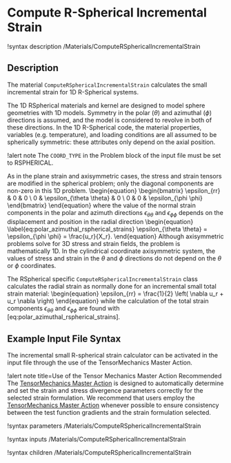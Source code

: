 # Compute R-Spherical Incremental Strain

!syntax description /Materials/ComputeRSphericalIncrementalStrain

## Description

The material `ComputeRSphericalIncrementalStrain` calculates the small incremental strain for 1D
R-Spherical systems.

The 1D RSpherical materials and kernel are designed to model sphere geometries with 1D models.
Symmetry in the polar ($\theta$) and azimuthal ($\phi$) directions is assumed, and the model is
considered to revolve in both of these directions.  In the 1D R-Spherical code, the material
properties, variables (e.g. temperature), and loading conditions are all assumed to be spherically
symmetric: these attributes only depend on the axial position.

!alert note
The `COORD_TYPE` in the Problem block of the input file must be set to RSPHERICAL.

As in the plane strain and axisymmetric cases, the stress and strain tensors are modified in the
spherical problem; only the diagonal components are non-zero in this 1D problem.
\begin{equation}
\begin{bmatrix}
\epsilon_{rr} & 0 & 0 \\
0 & \epsilon_{\theta \theta} & 0 \\
0 & 0 & \epsilon_{\phi \phi}
\end{bmatrix}
\end{equation}
where the value of the normal strain components in the polar and azimuth directions $\epsilon_{\theta
\theta}$ and $\epsilon_{\phi \phi}$ depends on the displacement and position in the radial direction
\begin{equation}
  \label{eq:polar_azimuthal_rspherical_strains}
  \epsilon_{\theta \theta} = \epsilon_{\phi \phi} = \frac{u_r}{X_r}.
\end{equation}
Although axisymmetric problems solve for 3D stress and strain fields, the problem is mathematically
1D.  In the cylindrical coordinate axisymmetric system, the values of stress and strain in the
$\theta$ and $\phi$ directions do not depend on the $\theta$ or $\phi$ coordinates.

The RSpherical specific `ComputeRSphericalIncrementalStrain` class calculates the radial strain as
normally done for an incremental small total strain material:
\begin{equation}
  \epsilon_{rr} = \frac{1}{2} \left( \nabla u_r + u_r \nabla \right)
\end{equation}
while the calculation of the total strain components $\epsilon_{\theta \theta}$ and $\epsilon_{\phi
\phi}$ are found with [eq:polar_azimuthal_rspherical_strains].

## Example Input File Syntax

The incremental small R-spherical strain calculator can be activated in the input file through the
use of the TensorMechanics Master Action.

!alert note title=Use of the Tensor Mechanics Master Action Recommended
The [TensorMechanics Master Action](/Modules/TensorMechanics/Master/index.md) is designed to
automatically determine and set the strain and stress divergence parameters correctly for the
selected strain formulation.  We recommend that users employ the
[TensorMechanics Master Action](/Modules/TensorMechanics/Master/index.md) whenever possible
to ensure consistency between the test function gradients and the strain formulation selected.

!syntax parameters /Materials/ComputeRSphericalIncrementalStrain

!syntax inputs /Materials/ComputeRSphericalIncrementalStrain

!syntax children /Materials/ComputeRSphericalIncrementalStrain
